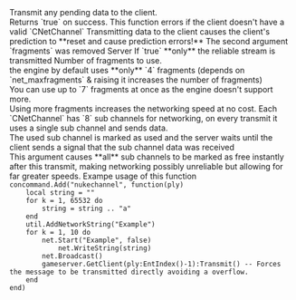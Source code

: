 <function name="Transmit" parent="CBaseClient" type="classfunc">
	<description>
		Transmit any pending data to the client.<br>
		Returns `true` on success.
		<note>
			This function errors if the client doesn't have a valid `CNetChannel`
		</note>
		<warning>
			Transmitting data to the client causes the client's prediction to **reset and cause prediction errors!**
		</warning>
		<added version="0.7"></added>
		<changed version="0.8">The second argument `fragments` was removed</changed>
	</description>
	<realm>Server</realm>
	<args>
		<arg name="onlyReliable" type="boolean" default="false">If `true` **only** the reliable stream is transmitted</arg>
		<arg name="fragments" type="number" default="-1">
			Number of fragments to use.<br>
			the engine by default uses **only** `4` fragments (depends on `net_maxfragments` & raising it increases the number of fragments)<br>
			You can use up to `7` fragments at once as the engine doesn't support more.<br>
			<note>
				Using more fragments increases the networking speed at no cost.
			</note>
		</arg>
		<arg name="freeSubChannels" type="boolean" default="false">
			Each `CNetChannel` has `8` sub channels for networking, on every transmit it uses a single sub channel and sends data.<br>
			The used sub channel is marked as used and the server waits until the client sends a signal that the sub channel data was received<br>
			This argument causes **all** sub channels to be marked as free instantly after this transmit, making networking possibly unreliable but allowing for far greater speeds.
		</arg>
	</args>
	<rets>
		<ret name="success" type="boolean"></ret>
	</rets>
</function>

<example>
	<description>Exampe usage of this function</description>
	<code>
concommand.Add("nukechannel", function(ply)
   	local string = ""
    for k = 1, 65532 do
        string = string .. "a"
    end
    util.AddNetworkString("Example")
    for k = 1, 10 do
        net.Start("Example", false)
            net.WriteString(string)
        net.Broadcast()
        gameserver.GetClient(ply:EntIndex()-1):Transmit() -- Forces the message to be transmitted directly avoiding a overflow.
    end 
end)
	</code>
	<output>
	</output>
</example>